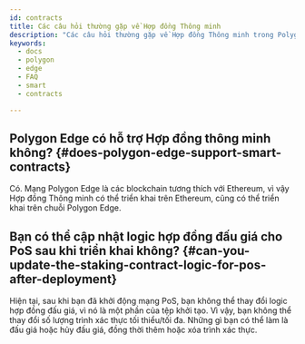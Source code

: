 ```yaml
---
id: contracts
title: Các câu hỏi thường gặp về Hợp đồng Thông minh
description: "Các câu hỏi thường gặp về Hợp đồng Thông minh trong Polygon Edge"
keywords:
  - docs
  - polygon
  - edge
  - FAQ
  - smart
  - contracts

---
```


## Polygon Edge có hỗ trợ Hợp đồng thông minh không? {#does-polygon-edge-support-smart-contracts}

Có. Mạng Polygon Edge là các blockchain tương thích với Ethereum, vì vậy Hợp đồng Thông minh có thể triển khai trên Ethereum, cũng có thể triển khai trên chuỗi Polygon Edge.

## Bạn có thể cập nhật logic hợp đồng đấu giá cho PoS sau khi triển khai không? {#can-you-update-the-staking-contract-logic-for-pos-after-deployment}

Hiện tại, sau khi bạn đã khởi động mạng PoS, bạn không thể thay đổi logic hợp đồng đấu giá, vì nó là một phần của tệp khởi tạo. Vì vậy, bạn không thể thay đổi số lượng trình xác thực tối thiểu/tối đa. Những gì bạn có thể làm là đấu giá hoặc hủy đấu giá, đồng thời thêm hoặc xóa trình xác thực.



